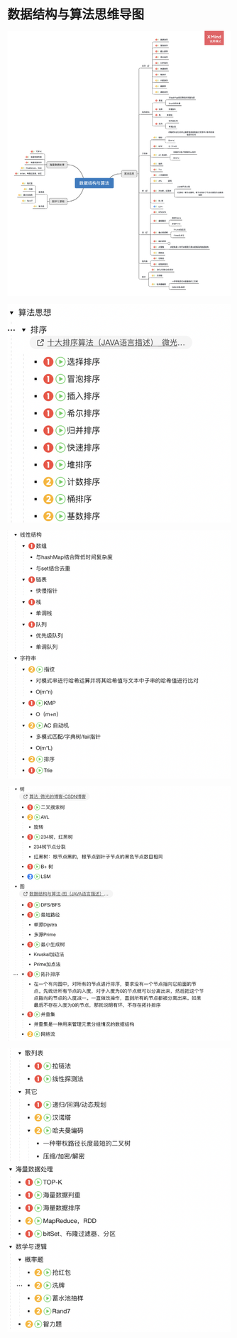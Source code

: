 # 数据结构与算法思维导图

![](../.gitbook/assets/image%20%28118%29.png)



![](../.gitbook/assets/image%20%28125%29.png)

![](../.gitbook/assets/image%20%28122%29.png)

![](../.gitbook/assets/image%20%28128%29.png)

![](../.gitbook/assets/image%20%28131%29.png)

